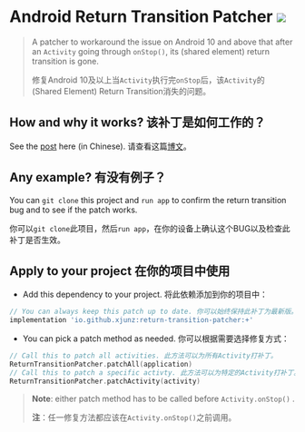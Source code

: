 # Android Return Transition Patcher ![](https://img.shields.io/badge/maven-v1.1.0-green)

> A patcher to workaround the issue on Android 10 and above that after an `Activity` going through
> `onStop()`, its (shared element) return transition is gone.
>
> 修复Android 10及以上当`Activity`执行完`onStop`后，该`Activity`的 (Shared Element) Return Transition消失的问题。

## How and why it works?  该补丁是如何工作的？

See the [post](https://www.xjunz.top/2022/03/28/Android-Return-Transition-Patcher/) here (in Chinese).  请查看这篇[博文](https://www.xjunz.top/2022/03/28/Android-Return-Transition-Patcher/)。

## Any example?  有没有例子？

You can `git clone` this project and `run app` to confirm the return transition bug and to see if the patch works.

你可以`git clone`此项目，然后`run app`，在你的设备上确认这个BUG以及检查此补丁是否生效。

## Apply to your project  在你的项目中使用

- Add this dependency to your project.  将此依赖添加到你的项目中：

```groovy
// You can always keep this patch up to date. 你可以始终保持此补丁为最新版。
implementation 'io.github.xjunz:return-transition-patcher:+'
```

- You can pick a patch method as needed. 你可以根据需要选择修复方式：

```kotlin
// Call this to patch all activities. 此方法可以为所有Activity打补丁。
ReturnTransitionPatcher.patchAll(application)
// Call this to patch a specific activty. 此方法可以为特定的Activity打补丁。
ReturnTransitionPatcher.patchActivity(activity)
```

> **Note**: either patch method has to be called before `Activity.onStop()` . 
>
> **注**：任一修复方法都应该在`Activity.onStop()`之前调用。


